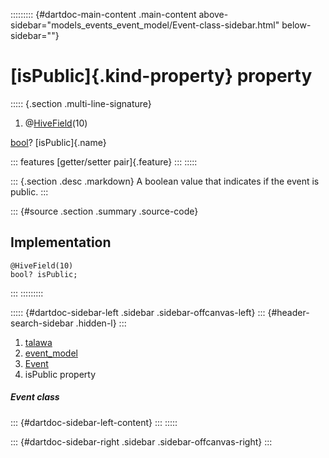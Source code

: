 ::::::::: {#dartdoc-main-content .main-content above-sidebar="models_events_event_model/Event-class-sidebar.html" below-sidebar=""}
<div>

# [isPublic]{.kind-property} property

</div>

::::: {.section .multi-line-signature}
<div>

1.  @[HiveField](https://pub.dev/documentation/hive/2.2.3/hive/HiveField-class.html)(10)

</div>

[bool](https://api.flutter.dev/flutter/dart-core/bool-class.html)?
[isPublic]{.name}

::: features
[getter/setter pair]{.feature}
:::
:::::

::: {.section .desc .markdown}
A boolean value that indicates if the event is public.
:::

::: {#source .section .summary .source-code}
## Implementation

``` language-dart
@HiveField(10)
bool? isPublic;
```
:::
:::::::::

::::: {#dartdoc-sidebar-left .sidebar .sidebar-offcanvas-left}
::: {#header-search-sidebar .hidden-l}
:::

1.  [talawa](../../index.html)
2.  [event_model](../../models_events_event_model/)
3.  [Event](../../models_events_event_model/Event-class.html)
4.  isPublic property

##### Event class

::: {#dartdoc-sidebar-left-content}
:::
:::::

::: {#dartdoc-sidebar-right .sidebar .sidebar-offcanvas-right}
:::
